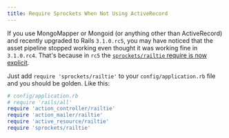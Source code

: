 ```yaml
---
title: Require Sprockets When Not Using ActiveRecord
---
```


If you use MongoMapper or Mongoid (or anything other than ActiveRecord) and recently upgraded to Rails `3.1.0.rc5`, you may have noticed that the asset pipeline stopped working even thought it was working fine in `3.1.0.rc4`. That's because in `rc5` the [`sprockets/railtie` require is now explicit](https://github.com/rails/rails/commit/c690b7124d2f2206342d11aebb7aa3fc990046d2#railties/lib/rails/all.rb).

Just add `require 'sprockets/railtie'` to your `config/application.rb` file and you should be golden. Like this:

```ruby
# config/application.rb
# require 'rails/all'
require 'action_controller/railtie'
require 'action_mailer/railtie'
require 'active_resource/railtie'
require 'sprockets/railtie'
```
